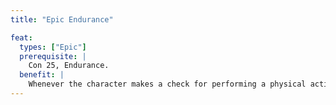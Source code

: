 ```yaml
---
title: "Epic Endurance"

feat:
  types: ["Epic"]
  prerequisite: |
    Con 25, Endurance.
  benefit: |
    Whenever the character makes a check for performing a physical action that extends over a period of time, he or she gets a +10 bonus on the check.
---
```

